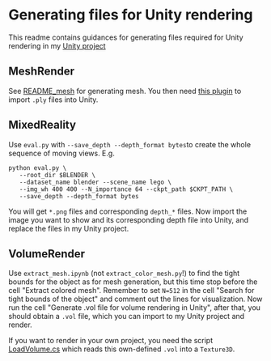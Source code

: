 # Generating files for Unity rendering

This readme contains guidances for generating files required for Unity rendering in my [Unity project](https://github.com/kwea123/nerf_Unity)

## MeshRender

See [README_mesh](README_mesh.md) for generating mesh.
You then need [this plugin](https://github.com/kwea123/Pcx) to import `.ply` files into Unity.

## MixedReality

Use `eval.py` with `--save_depth --depth_format bytes`to create the whole sequence of moving views. E.g.
```
python eval.py \
   --root_dir $BLENDER \
   --dataset_name blender --scene_name lego \
   --img_wh 400 400 --N_importance 64 --ckpt_path $CKPT_PATH \
   --save_depth --depth_format bytes
```
You will get `*.png` files and corresponding `depth_*` files. Now import the image you want to show and its corresponding depth file into Unity, and replace the files in my Unity project.

## VolumeRender

Use `extract_mesh.ipynb` (not `extract_color_mesh.py`!) to find the tight bounds for the object as for mesh generation, but this time stop before the cell "Extract colored mesh". Remember to set `N=512` in the cell "Search for tight bounds of the object" and comment out the lines for visualization. Now run the cell "Generate .vol file for volume rendering in Unity", after that, you should obtain a `.vol` file, which you can import to my Unity project and render.

If you want to render in your own project, you need the script [LoadVolume.cs](https://github.com/kwea123/nerf_Unity/blob/master/Assets/Editor/LoadVolume.cs) which reads this own-defined `.vol` into a `Texture3D`.